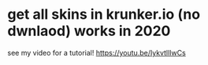 # get all skins in krunker.io (no dwnlaod) works in 2020
see my video for a tutorial!
https://youtu.be/IykvtllIwCs
